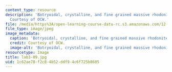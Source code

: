 ```yaml
---
content_type: resource
description: 'Botryoidal, crystalline, and fine grained massive rhodonite: Mn5Si5O15.
  Courtesy of OCW.'
file: /media/https%3A/open-learning-course-data-rc.s3.amazonaws.com/12-108-structure-of-earth-materials-fall-2004/1c62ae78f2c84b52ddf94c6f725b8605_lab3-09.jpg
file_type: image/jpeg
image_metadata:
  caption: 'Botryoidal, crystalline, and fine grained massive rhodonite: Mn5Si5O15.'
  credit: Courtesy of OCW.
  image-alt: 'Botryoidal, crystalline, and fine grained massive rhodonite. '
resourcetype: Image
title: lab3-09.jpg
uid: 1c62ae78-f2c8-4b52-ddf9-4c6f725b8605
---
```

